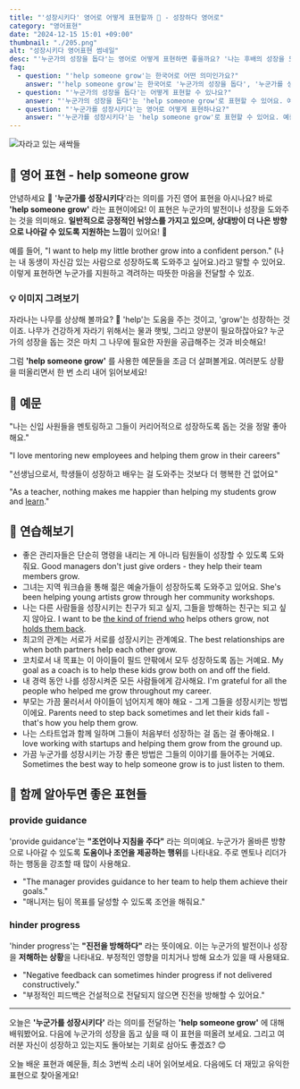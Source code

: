 ```yaml
---
title: "'성장시키다' 영어로 어떻게 표현할까 🌱 - 성장하다 영어로"
category: "영어표현"
date: "2024-12-15 15:01 +09:00"
thumbnail: "./205.png"
alt: "성장시키다 영어표현 썸네일"
desc: "'누군가의 성장을 돕다'는 영어로 어떻게 표현하면 좋을까요? '나는 후배의 성장을 도와줄 거야', '멘토가 나를 성장시켜줬어' 등을 영어로 표현하는 법을 배워봅시다. 다양한 예문을 통해서 연습하고 본인의 표현으로 만들어 보세요."
faq:
  - question: "'help someone grow'는 한국어로 어떤 의미인가요?"
    answer: "'help someone grow'는 한국어로 '누군가의 성장을 돕다', '누군가를 성장시키다' 등으로 해석할 수 있어요."
  - question: "'누군가의 성장을 돕다'는 어떻게 표현할 수 있나요?"
    answer: "'누군가의 성장을 돕다'는 'help someone grow'로 표현할 수 있어요. 예를 들어, '나는 후배의 성장을 도와줄 거야'는 'I will help my junior grow'로 말할 수 있어요."
  - question: "'누군가를 성장시키다'는 영어로 어떻게 표현하나요?"
    answer: "'누군가를 성장시키다'는 'help someone grow'로 표현할 수 있어요. 예를 들어, '멘토 덕분에 성장할 수 있었어'는 'My mentor helped me grow'로 말할 수 있어요."
---
```


![자라고 있는 새싹들](./205-1.jpg)

## 🌟 영어 표현 - help someone grow

안녕하세요 👋 '**누군가를 성장시키다**'라는 의미를 가진 영어 표현을 아시나요? 바로 **'help someone grow'** 라는 표현이에요! 이 표현은 누군가의 발전이나 성장을 도와주는 것을 의미해요. **일반적으로 긍정적인 뉘앙스를 가지고 있으며, 상대방이 더 나은 방향으로 나아갈 수 있도록 지원하는 느낌**이 있어요! 🌱

예를 들어, "I want to help my little brother grow into a confident person." (나는 내 동생이 자신감 있는 사람으로 성장하도록 도와주고 싶어요.)라고 말할 수 있어요. 이렇게 표현하면 누군가를 지원하고 격려하는 따뜻한 마음을 전달할 수 있죠.

### 💡 이미지 그려보기

자라나는 나무를 상상해 볼까요? 🌳 'help'는 도움을 주는 것이고, 'grow'는 성장하는 것이죠. 나무가 건강하게 자라기 위해서는 물과 햇빛, 그리고 양분이 필요하잖아요? 누군가의 성장을 돕는 것은 마치 그 나무에 필요한 자원을 공급해주는 것과 비슷해요!

그럼 **'help someone grow'** 를 사용한 예문들을 조금 더 살펴볼게요. 여러분도 상황을 떠올리면서 한 번 소리 내어 읽어보세요!

## 📖 예문

"나는 신입 사원들을 멘토링하고 그들이 커리어적으로 성장하도록 돕는 것을 정말 좋아해요."

"I love mentoring new employees and helping them grow in their careers"

"선생님으로서, 학생들이 성장하고 배우는 걸 도와주는 것보다 더 행복한 건 없어요"

"As a teacher, nothing makes me happier than helping my students grow and [learn](/blog/in-english/245.learn/)."

## 💬 연습해보기

<ul data-interactive-list>
  <li data-interactive-item>
    <span data-toggler>좋은 관리자들은 단순히 명령을 내리는 게 아니라 팀원들이 성장할 수 있도록 도와줘요.</span>
    <span data-answer>Good managers don't just give orders - they help their team members grow.</span>
  </li>
  <li data-interactive-item>
    <span data-toggler>그녀는 지역 워크숍을 통해 젊은 예술가들이 성장하도록 도와주고 있어요.</span>
    <span data-answer>She's been helping young artists grow through her community workshops.</span>
  </li>
  <li data-interactive-item>
    <span data-toggler>나는 다른 사람들을 성장시키는 친구가 되고 싶지, 그들을 방해하는 친구는 되고 싶지 않아요.</span>
    <span data-answer>I want to be <a href="/blog/그런-사람-아니야-영어표현/">the kind of friend who</a> helps others grow, not <a href="/blog/vocab-1/024.hold-someone-back/">holds them back</a>.</span>
  </li>
  <li data-interactive-item>
    <span data-toggler>최고의 관계는 서로가 서로를 성장시키는 관계예요.</span>
    <span data-answer>The best relationships are when both partners help each other grow.</span>
  </li>
  <li data-interactive-item>
    <span data-toggler>코치로서 내 목표는 이 아이들이 필드 안팎에서 모두 성장하도록 돕는 거예요.</span>
    <span data-answer>My goal as a coach is to help these kids grow both on and off the field.</span>
  </li>
  <li data-interactive-item>
    <span data-toggler>내 경력 동안 나를 성장시켜준 모든 사람들에게 감사해요.</span>
    <span data-answer>I'm grateful for all the people who helped me grow throughout my career.</span>
  </li>
  <li data-interactive-item>
    <span data-toggler>부모는 가끔 물러서서 아이들이 넘어지게 해야 해요 - 그게 그들을 성장시키는 방법이에요.</span>
    <span data-answer>Parents need to step back sometimes and let their kids fall - that's how you help them grow.</span>
  </li>
  <li data-interactive-item>
    <span data-toggler>나는 스타트업과 함께 일하며 그들이 처음부터 성장하는 걸 돕는 걸 좋아해요.</span>
    <span data-answer>I love working with startups and helping them grow from the ground up.</span>
  </li>
  <li data-interactive-item>
    <span data-toggler>가끔 누군가를 성장시키는 가장 좋은 방법은 그들의 이야기를 들어주는 거예요.</span>
    <span data-answer>Sometimes the best way to help someone grow is to just listen to them.</span>
  </li>
</ul>

## 🤝 함께 알아두면 좋은 표현들

### provide guidance

'provide guidance'는 **"조언이나 지침을 주다"** 라는 의미예요. 누군가가 올바른 방향으로 나아갈 수 있도록 **도움이나 조언을 제공하는 행위**를 나타내요. 주로 멘토나 리더가 하는 행동을 강조할 때 많이 사용해요.

- "The manager provides guidance to her team to help them achieve their goals."
- "매니저는 팀이 목표를 달성할 수 있도록 조언을 해줘요."

### hinder progress

'hinder progress'는 **"진전을 방해하다"** 라는 뜻이에요. 이는 누군가의 발전이나 성장을 **저해하는 상황**을 나타내요. 부정적인 영향을 미치거나 방해 요소가 있을 때 사용돼요.

- "Negative feedback can sometimes hinder progress if not delivered constructively."
- "부정적인 피드백은 건설적으로 전달되지 않으면 진전을 방해할 수 있어요."

---

오늘은 **'누군가를 성장시키다'** 라는 의미를 전달하는 **'help someone grow'** 에 대해 배워봤어요. 다음에 누군가의 성장을 돕고 싶을 때 이 표현을 떠올려 보세요. 그리고 여러분 자신이 성장하고 있는지도 돌아보는 기회로 삼아도 좋겠죠? 😊

오늘 배운 표현과 예문들, 최소 3번씩 소리 내어 읽어보세요. 다음에도 더 재밌고 유익한 표현으로 찾아올게요!
